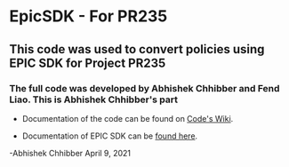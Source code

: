 # EpicSDK - For PR235
## This code was used to convert policies using EPIC SDK for Project PR235
### The full code was developed by Abhishek Chhibber and Fend Liao. This is Abhishek Chhibber's part

* Documentation of the code can be found on [Code's Wiki](https://github.com/BrokerLink-Application-Development/SDK_PR235/wiki).

* Documentation of EPIC SDK can be [found here](https://github.com/BrokerLink-Application-Development/SDK_PR235/blob/master/Applied%20Epic%20SDK%202013r2.pdf).

-Abhishek Chhibber
April 9, 2021
